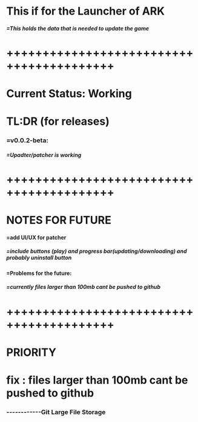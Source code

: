 # This if for the Launcher of ARK
##### =This holds the data that is needed to update the game


# +++++++++++++++++++++++++++++++++++++++++

# Current Status: Working
# TL:DR (for releases)

### =v0.0.2-beta:
##### =Upadter/patcher is working


# +++++++++++++++++++++++++++++++++++++++++

# NOTES FOR FUTURE
#### =add UI/UX for patcher
##### =include buttons (play) and progress bar(updating/downloading) and probably uninstall button

#### =Problems for the future:
##### =currently files larger than 100mb cant be pushed to github

# +++++++++++++++++++++++++++++++++++++++++
# PRIORITY
# fix : files larger than 100mb cant be pushed to github
### ------------Git Large File Storage
